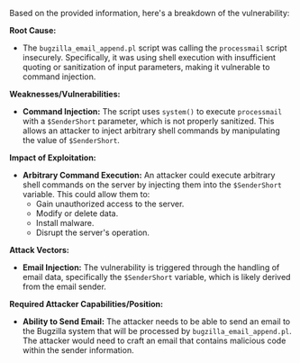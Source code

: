 Based on the provided information, here's a breakdown of the vulnerability:

**Root Cause:**
- The `bugzilla_email_append.pl` script was calling the `processmail` script insecurely. Specifically, it was using shell execution with insufficient quoting or sanitization of input parameters, making it vulnerable to command injection.

**Weaknesses/Vulnerabilities:**
- **Command Injection:** The script uses `system()` to execute `processmail` with a `$SenderShort` parameter, which is not properly sanitized. This allows an attacker to inject arbitrary shell commands by manipulating the value of `$SenderShort`.

**Impact of Exploitation:**
- **Arbitrary Command Execution:** An attacker could execute arbitrary shell commands on the server by injecting them into the `$SenderShort` variable. This could allow them to:
    - Gain unauthorized access to the server.
    - Modify or delete data.
    - Install malware.
    - Disrupt the server's operation.

**Attack Vectors:**
- **Email Injection:** The vulnerability is triggered through the handling of email data, specifically the `$SenderShort` variable, which is likely derived from the email sender.

**Required Attacker Capabilities/Position:**
- **Ability to Send Email:** The attacker needs to be able to send an email to the Bugzilla system that will be processed by `bugzilla_email_append.pl`. The attacker would need to craft an email that contains malicious code within the sender information.